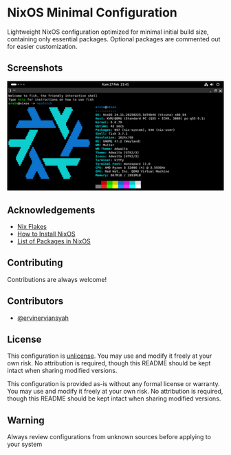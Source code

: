 
# NixOS Minimal Configuration

Lightweight NixOS configuration optimized for minimal initial build size, containing only essential packages. Optional packages are commented out for easier customization.



## Screenshots

![Screenshot Neofetch](./screenshots/screenshot-neofetch.png)


## Acknowledgements

 - [Nix Flakes](https://nixos.wiki/wiki/Flakes)
 - [How to Install NixOS](https://nixos.org/manual/nixos/stable/)
 - [List of Packages in NixOS](https://search.nixos.org/packages)


## Contributing

Contributions are always welcome!


## Contributors

- [@ervinerviansyah](https://www.github.com/ervinerviansyah)


## License

This configuration is [unlicense](https://unlicense.org). You may use and modify it freely at your own risk. No attribution is required, though this README should be kept intact when sharing modified versions.

This configuration is provided as-is without any formal license or warranty. You may use and modify it freely at your own risk. No attribution is required, though this README should be kept intact when sharing modified versions.


## Warning

Always review configurations from unknown sources before applying to your system 

